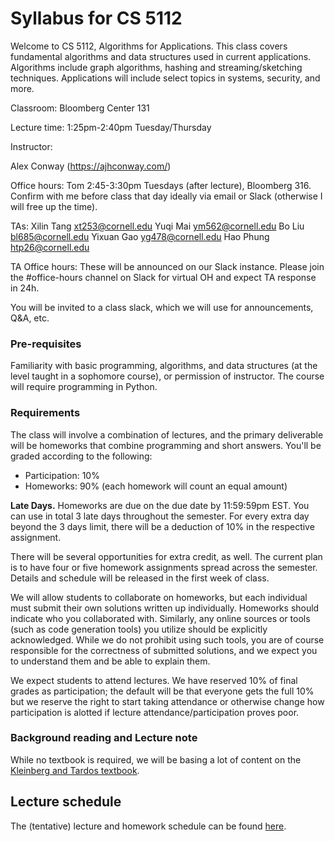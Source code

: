 # Syllabus for CS 5112

Welcome to CS 5112, Algorithms for Applications. This class covers fundamental
algorithms and data structures used in current applications.  Algorithms
include graph algorithms, hashing and streaming/sketching techniques.
Applications will include select topics in systems, security, and more.

Classroom: Bloomberg Center 131

Lecture time: 1:25pm-2:40pm Tuesday/Thursday

Instructor:

Alex Conway (https://ajhconway.com/)

Office hours: Tom 2:45-3:30pm Tuesdays (after lecture), Bloomberg 316. Confirm
with me before class that day ideally via email or Slack (otherwise I will free
up the time).

TAs:
Xilin Tang <xt253@cornell.edu>
Yuqi Mai <ym562@cornell.edu>
Bo Liu <bl685@cornell.edu>
Yixuan Gao <yg478@cornell.edu>
Hao Phung <htp26@cornell.edu>

TA Office hours: These will be announced on our Slack instance. Please join the
#office-hours channel on Slack for virtual OH and expect TA response in 24h.

You will be invited to a class slack, which we will use for announcements, Q&A,
etc.

### Pre-requisites

Familiarity with basic programming, algorithms, and data structures (at the
level taught in a sophomore course), or permission of instructor. The course
will require programming in Python.

### Requirements

The class will involve a combination of lectures, and the primary deliverable
will be homeworks that combine programming and short answers. You'll be graded
according to the following:

* Participation: 10%
* Homeworks:  90% (each homework will count an equal amount)

**Late Days.** Homeworks are due on the due date by 11:59:59pm EST. You can use
in total 3 late days throughout the semester. For every extra day beyond the 3
days limit, there will be a deduction of 10% in the respective assignment.

There will be several opportunities for extra credit, as well. The current plan
is to have four or five homework assignments spread across the semester.
Details and schedule will be released in the first week of class.

We will allow students to collaborate on homeworks, but each individual must
submit their own solutions written up individually. Homeworks should indicate
who you collaborated with. Similarly, any online sources or tools (such as code
generation tools) you utilize should be explicitly acknowledged. While we do
not prohibit using such tools, you are of course responsible for the
correctness of submitted solutions, and we expect you to understand them and be
able to explain them.

We expect students to attend lectures. We have reserved 10\% of final grades as
participation; the default will be that everyone gets the full 10\% but we
reserve the right to start taking attendance or otherwise change how
participation is alotted if lecture attendance/participation proves poor.

### Background reading and Lecture note

While no textbook is required, we will be basing a lot of content on the [Kleinberg and Tardos textbook](https://www.pearson.com/en-us/subject-catalog/p/algorithm-design/P200000003259/9780137546350).

## Lecture schedule

The (tentative) lecture and homework schedule can be found [here](https://docs.google.com/spreadsheets/d/1fI9qSRXQI19L43OZwzBc_fsFxwSVE8cHtWldDbcIzTg/edit?usp=sharing).
